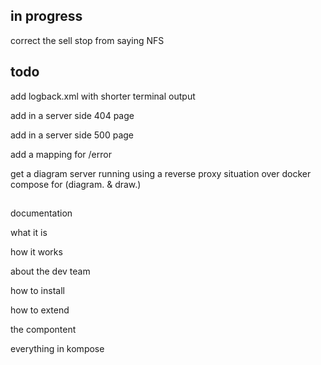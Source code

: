 ## in progress

correct the sell stop from saying NFS

## todo

add logback.xml with shorter terminal output

add in a server side 404 page

add in a server side 500 page

add a mapping for /error

get a diagram server running using a reverse proxy situation over docker compose for (diagram. & draw.)

##

documentation

what it is

how it works

about the dev team

how to install

how to extend

the compontent

everything in kompose
